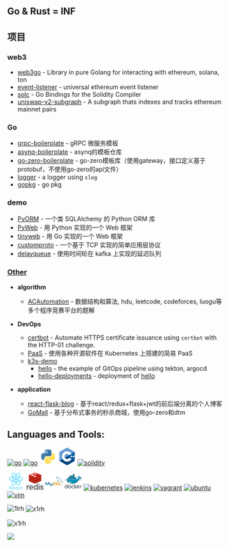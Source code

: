 <!--
### Hi there 👋
**1lrh/1lrh** is a ✨ _special_ ✨ repository because its `README.md` (this file) appears on your GitHub profile.

Here are some ideas to get you started:

- 🔭 I’m currently working on ...
- 🌱 I’m currently learning ...
- 👯 I’m looking to collaborate on ...
- 🤔 I’m looking for help with ...
- 💬 Ask me about ...
- 📫 How to reach me: ...
- 😄 Pronouns: ...
- ⚡ Fun fact: ...


[gin-boilerplate](https://github.com/x1rh/gin-boilerplate) - golang gin boilerplate 

[tx-status-server](https://github.com/x1rh/tx-status-server) - Multi-Blockchain Transaction Status Monitor 

[solidity-contract-service]() - Ethereum Smart Contract Compilation, Deployment, and Verification Service

[chain-config-hub](https://github.com/x1rh/chain-config-hub) - block chain configuration service 

[lockfreeq](https://github.com/x1rh/ACAutomaton/tree/main/algorithm/LockFreeQueue) - 用 Go 实现的无锁队列
[timewheel](https://github.com/x1rh/timewheel) - 毫秒精度的时间轮
[ratelimiter](https://github.com/PostApocalypseCore/ratelimiter) - 常见限流器

-->
## **Go & Rust = INF**

## 项目
### web3
- [web3go](https://github.com/x1rh/web3go) -  Library in pure Golang for interacting with ethereum, solana, ton
- [event-listener](https://github.com/x1rh/event-listener) - universal ethereum event listener 
- [solc](https://github.com/PostApocalypseCore/solc) - Go Bindings for the Solidity Compiler
- [uniswap-v2-subgraph](https://github.com/x1rh/uniswap-v2-subgraph) - A subgraph thats indexes and tracks ethereum mainnet pairs



### Go
- [grpc-boilerplate](https://github.com/x1rh/grpc-boilerplate) - gRPC 微服务模板
- [asynq-boilerplate](https://github.com/x1rh/asynq-boilerplate) - asynq的模板仓库
- [go-zero-boilerplate](https://github.com/x1rh/go-zero-boilerplate) - go-zero模板库（使用gateway，接口定义基于protobuf，不使用go-zero的api文件）
- [logger](https://github.com/x1rh/logger) - a logger using `slog`
- [gopkg](https://github.com/x1rh/gopkg) - go pkg

### demo
- [PyORM](https://github.com/1lrh/SimpleORM )  - 一个类 SQLAlchemy 的 Python ORM 库
- [PyWeb](https://github.com/1lrh/JJCale)  - 用 Python 实现的一个 Web 框架
- [tinyweb](https://github.com/x1rh/tinyweb)  - 用 Go 实现的一个 Web 框架
- [customproto](https://github.com/x1rh/customproto) - 一个基于 TCP 实现的简单应用层协议
- [delayqueue](https://github.com/x1rh/delayqueue)  - 使用时间轮在 kafka 上实现的延迟队列



### [**Other**](https://github.com/1lrh/repository)
- **algorithm**
  - [ACAutomation](https://github.com/x1rh/ACAutomaton) - 数据结构和算法, hdu, leetcode, codeforces, luogu等多个程序竞赛平台的题解
- **DevOps**
  - [certbot](https://github.com/x1rh/certbot) - Automate HTTPS certificate issuance using `certbot` with the HTTP-01 challenge.
  - [PaaS](https://github.com/1lrh/paas) - 使用各种开源软件在 Kubernetes 上搭建的简易 PaaS 
  - [k3s-demo](https://github.com/1lrh/k3s-demo)
    - [hello](https://github.com/1lrh/hello) - the example of GitOps pipeline using tekton, argocd
    - [hello-deployments](https://github.com/1lrh/hello-deployments) - deployment of [hello](https://github.com/1lrh/hello)

    
- **application**
  - [react-flask-blog](https://github.com/x1rh/lrhaoo) - 基于react/redux+flask+jwt的前后端分离的个人博客
  - [GoMall](https://github.com/x1rh/micro-mall) - 基于分布式事务的秒杀商城，使用go-zero和dtm


<h2 align="left">Languages and Tools:</h2>
<p align="left"> 
  <a href="https://golang.org" target="_blank" rel="noreferrer"> <img src="https://go.dev/blog/go-brand/Go-Logo/SVG/Go-Logo_Blue.svg" alt="go" width="45" height="45"/></a> 
  <a href="https://www.rust-lang.org/" target="_blank" rel="noreferrer"> <img src="https://www.rust-lang.org/static/images/rust-logo-blk.svg" alt="go" width="42" height="42"/></a> 
  <a href="https://www.python.org" target="_blank" rel="noreferrer"> <img src="https://raw.githubusercontent.com/devicons/devicon/master/icons/python/python-original.svg" alt="python" width="40" height="40"/></a> 
  <a href="https://isocpp.org/" target="_blank" rel="noreferrer"> <img src="https://raw.githubusercontent.com/devicons/devicon/master/icons/cplusplus/cplusplus-original.svg" alt="cplusplus" width="40" height="40"/></a>   
  <a href="https://soliditylang.org/" target="_blank" rel="noreferrer"> <img src="https://upload.wikimedia.org/wikipedia/commons/thumb/9/98/Solidity_logo.svg/100px-Solidity_logo.svg.png" alt="solidity" width="40" height="40"/></a>  
  
  <a href="https://reactjs.org/" target="_blank" rel="noreferrer"> <img src="https://raw.githubusercontent.com/devicons/devicon/master/icons/react/react-original-wordmark.svg" alt="react" width="40" height="40"/></a> 
  <a href="https://redis.io" target="_blank" rel="noreferrer"> <img src="https://raw.githubusercontent.com/devicons/devicon/master/icons/redis/redis-original-wordmark.svg" alt="redis" width="40" height="40"/></a> 
  <a href="https://www.mysql.com/" target="_blank" rel="noreferrer"> <img src="https://raw.githubusercontent.com/devicons/devicon/master/icons/mysql/mysql-original-wordmark.svg" alt="mysql" width="40" height="40"/></a> 
  <a href="https://www.docker.com/" target="_blank" rel="noreferrer"> <img src="https://raw.githubusercontent.com/devicons/devicon/master/icons/docker/docker-original-wordmark.svg" alt="docker" width="40" height="40"/></a> 
  <a href="https://kubernetes.io" target="_blank" rel="noreferrer"> <img src="https://www.vectorlogo.zone/logos/kubernetes/kubernetes-icon.svg" alt="kubernetes" width="40" height="40"/></a> 
  <a href="https://www.jenkins.io" target="_blank" rel="noreferrer"> <img src="https://www.vectorlogo.zone/logos/jenkins/jenkins-icon.svg" alt="jenkins" width="40" height="40"/></a> 
  <a href="https://www.vim.org/" target="_blank" rel="noreferrer"> <img src="https://www.vectorlogo.zone/logos/vagrantup/vagrantup-icon.svg" alt="vagrant" width="40" height="40"/></a>
  <a href="https://ubuntu.com/" target="_blank" rel="noreferrer"> <img src="https://assets.ubuntu.com/v1/8114528b-picto-ubuntu-orange.png" alt="ubuntu" width="40" height="40"/></a> 
  <a href="https://www.vagrantup.com/" target="_blank" rel="noreferrer"> <img src="https://upload.wikimedia.org/wikipedia/commons/thumb/9/9f/Vimlogo.svg/120px-Vimlogo.svg.png" alt="vim" width="40" height="40"/></a>
</p>

<p><img align="left" src="https://github-readme-stats.vercel.app/api/top-langs?username=x1rh&show_icons=true&locale=en&layout=compact" alt="1lrh" /></p>
<p>&nbsp;<img align="center" src="https://github-readme-stats.vercel.app/api?username=x1rh&show_icons=true&locale=en" alt="x1rh" /></p>
<p><img align="center" src="https://github-readme-streak-stats.herokuapp.com/?user=x1rh&" alt="x1rh" /></p> 

![](http://profile-counter.glitch.me/x1rh/count.svg)


